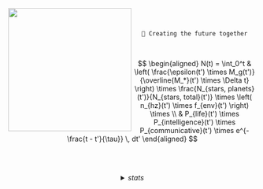 <img src="https://github.com/user-attachments/assets/d04152b4-2296-4907-9a87-9996fb4174ef" width="250px" align="left" />

<div align="center">

<br />

``` 

🍁 Creating the future together

```

<br />

$$
\begin{aligned}
N(t) = \int_0^t & \left( \frac{\epsilon(t') \times M_g(t')}{\overline{M_*}(t') \times \Delta t} \right) \times \frac{N_{stars, planets}(t')}{N_{stars, total}(t')} \times \left( n_{hz}(t') \times f_{env}(t') \right) \times \\
& P_{life}(t') \times P_{intelligence}(t') \times P_{communicative}(t') \times e^{-\frac{t - t'}{\tau}} \, dt'
\end{aligned}
$$

<br /><br />

<details>
<summary><i> stats </i></summary>
<br/><br/>
<img src="https://pretty-profile.vercel.app/api/github-stats?username=Nighty3098&theme=simple&show=stars,followers,issues,closedPRs,commits&hide_avatar=true" width="90%" />
<br /><br/>
<img src="https://pretty-profile.vercel.app/api/github-stats?username=Nighty3098&theme=simple&langs=true" width="90%" />
<br/><br/>
</details>

</div>
